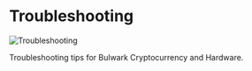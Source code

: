 # Troubleshooting

![Troubleshooting](../assets/images/troubleshooting_animated.svg "Troubleshooting")

Troubleshooting tips for Bulwark Cryptocurrency and Hardware.
